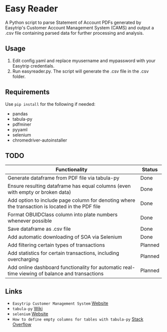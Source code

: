 # Easy Reader

A Python script to parse Statement of Account PDFs generated by Easytrip's Customer Account Management System (CAMS) and output a .csv file containing parsed data for further processing and analysis.

## Usage

1. Edit config.yaml and replace myusername and mypassword with your Easytrip credentials. 
2. Run easyreader.py. The script will generate the .csv file in the .csv folder.

## Requirements

Use `pip install` for the following if needed:

- pandas
- tabula-py
- pdfminer
- pyyaml
- selenium
- chromedriver-autoinstaller

## TODO

| Functionality | Status |
| - | - |
| Generate dataframe from PDF file via tabula-py | Done |
| Ensure resulting dataframe has equal columns (even with empty or broken data) | Done |
| Add option to include page column for denoting where the transaction is located in the PDF file | Done |
| Format OBUIDClass column into plate numbers whenever possible | Done |
| Save dataframe as .csv file | Done |
| Add automatic downloading of SOA via Selenium | Done |
| Add filtering certain types of transactions | Planned |
| Add statistics for certain transactions, including overcharging | Planned |
| Add online dashboard functionality for automatic real-time viewing of balance and transactions | Planned |

## Links

- `Easytrip Customer Management System` [Website](https://myeasytripcams.easytrip.ph/CAMS/)
- `tabula-py` [Wiki](https://tabula-py.readthedocs.io/en/latest/)
- `selenium` [Website](https://www.selenium.dev/)
- `How to define empty columns for tables with tabula-py` [Stack Overflow](https://stackoverflow.com/questions/56065307/how-can-i-stop-tabula-from-automatically-dropping-empty-columns/71553990#71553990)

